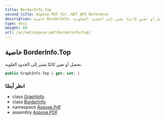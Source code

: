 ```yaml
---
title: BorderInfo.Top
second_title: Aspose.PDF for .NET API Reference
description: خاصية BorderInfo. تحصل أو تعين كائنًا يشير إلى الحدود العلوية
type: docs
weight: 60
url: /ar/net/aspose.pdf/borderinfo/top/
---
```

## خاصية BorderInfo.Top

تحصل أو تعين كائنًا يشير إلى الحدود العلوية.

```csharp
public GraphInfo Top { get; set; }
```

### انظر أيضًا

* class [GraphInfo](../../graphinfo/)
* class [BorderInfo](../)
* namespace [Aspose.Pdf](../../../aspose.pdf/)
* assembly [Aspose.PDF](../../../)